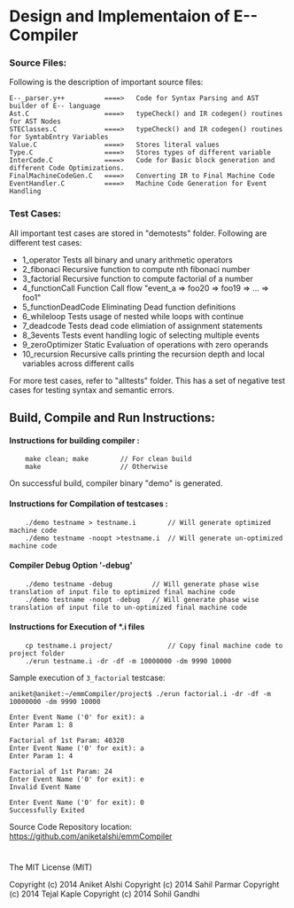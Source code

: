 # Design and Implementaion of E-- Compiler

### Source Files:
Following is the description of important source files:
```
E--_parser.y++          ====>   Code for Syntax Parsing and AST builder of E-- language
Ast.C                   ====>   typeCheck() and IR codegen() routines for AST Nodes
STEClasses.C            ====>   typeCheck() and IR codegen() routines for SymtabEntry Variables
Value.C                 ====>   Stores literal values
Type.C                  ====>   Stores types of different variable
InterCode.C             ====>   Code for Basic block generation and different Code Optimizations.
FinalMachineCodeGen.C   ====>   Converting IR to Final Machine Code
EventHandler.C          ====>   Machine Code Generation for Event Handling
```

### Test Cases:
All important test cases are stored in "demotests" folder. Following are different test cases:


* 1_operator         Tests all binary and unary arithmetic operators 
* 2_fibonaci         Recursive function to compute nth fibonaci number
* 3_factorial        Recursive function to compute factorial of a number
* 4_functionCall     Function Call flow "event_a => foo20 => foo19 => ... => foo1"
* 5_functionDeadCode Eliminating Dead function definitions 
* 6_whileloop        Tests usage of nested while loops with continue
* 7_deadcode         Tests dead code elimiation of assignment statements
* 8_3events          Tests event handling logic of selecting multiple events
* 9_zeroOptimizer    Static Evaluation of operations with zero operands
* 10_recursion       Recursive calls printing the recursion depth and local variables across different calls


For more test cases, refer to "alltests" folder. This has a set of negative test cases for testing syntax and semantic errors.

## Build, Compile and Run Instructions:

#### Instructions for building compiler :
```
    make clean; make        // For clean build
    make                    // Otherwise
```
On successful build, compiler binary "demo" is generated.

#### Instructions for Compilation of testcases :
```
    ./demo testname > testname.i        // Will generate optimized machine code
    ./demo testname -noopt >testname.i  // Will generate un-optimized machine code
```
#### Compiler Debug Option '-debug'
```    
    ./demo testname -debug          // Will generate phase wise translation of input file to optimized final machine code
    ./demo testname -noopt -debug   // Will generate phase wise translation of input file to un-optimized final machine code
```

#### Instructions for Execution of *.i files
```
    cp testname.i project/              // Copy final machine code to project folder
    ./erun testname.i -dr -df -m 10000000 -dm 9990 10000
```


Sample execution of `3_factorial` testcase:

```
aniket@aniket:~/emmCompiler/project$ ./erun factorial.i -dr -df -m 10000000 -dm 9990 10000

Enter Event Name ('0' for exit): a
Enter Param 1: 8

Factorial of 1st Param: 40320
Enter Event Name ('0' for exit): a
Enter Param 1: 4

Factorial of 1st Param: 24
Enter Event Name ('0' for exit): e     
Invalid Event Name

Enter Event Name ('0' for exit): 0
Successfully Exited
```


Source Code Repository location:    
https://github.com/aniketalshi/emmCompiler

#
The MIT License (MIT)

Copyright (c) 2014 Aniket Alshi
Copyright (c) 2014 Sahil Parmar
Copyright (c) 2014 Tejal Kaple
Copyright (c) 2014 Sohil Gandhi

